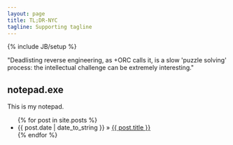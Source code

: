 ```yaml
---
layout: page
title: TL;DR-NYC
tagline: Supporting tagline
---
```

{% include JB/setup %}

"Deadlisting reverse engineering, as +ORC calls it, is a slow 'puzzle solving' process: the intellectual challenge can be extremely interesting."

## notepad.exe

This is my notepad. 

<ul class="posts">
  {% for post in site.posts %}
    <li><span>{{ post.date | date_to_string }}</span> &raquo; <a href="{{ BASE_PATH }}{{ post.url }}">{{ post.title }}</a></li>
  {% endfor %}
</ul>

<!--
## Happy Deadlisting!
-->


